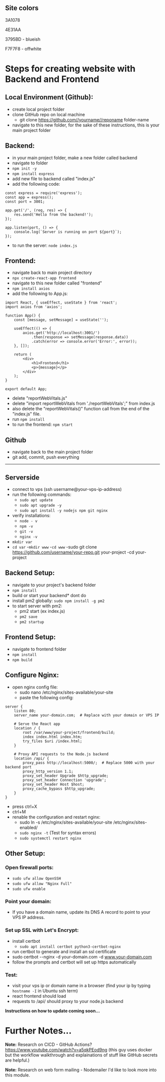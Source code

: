 ## Site colors

3A1078

4E31AA

3795BD - blueish

F7F7F8 - offwhite


# Steps for creating website with Backend and Frontend 

## Local Environment (Github):
* create local project folder
* clone GitHub repo on local machine 
    * git clone https://github.com//yourname//reponame folder-name
* navigate to this new folder, for the sake of these instructions, this is your main project folder

## Backend:
* in your main project folder, make a new folder called backend 
* navigate to folder 
* ```npm init -y```
* ```npm install express```
* add new file to backend called "index.js"
* add the following code: 
```
const express = require('express');
const app = express();
const port = 3001;

app.get('/', (req, res) => {
    res.send('Hello from the backend!');
});

app.listen(port, () => {
    console.log(`Server is running on port ${port}`);
});
```
* to run the server: ```node index.js```

## Frontend:
* navigate back to main project directory
* ```npx create-react-app frontend```
* navigate to this new folder called "frontend"
* ```npm install axios```
* add the following to App.js:
```
import React, { useEffect, useState } from 'react';
import axios from 'axios';

function App() {
    const [message, setMessage] = useState('');

    useEffect(() => {
        axios.get('http://localhost:3001/')
            .then(response => setMessage(response.data))
            .catch(error => console.error('Error:', error));
    }, []);

    return (
        <div>
            <h1>Frontend</h1>
            <p>{message}</p>
        </div>
    );
}

export default App;
```
* delete "reportWebVitals.js"
* delete "import reportWebVitals from './reportWebVitals';" from index.js
* also delete the "reportWebVitals()" function call from the end of the "index.js" file.
* run ```npm install```
* to run the frontend: ```npm start```

## Github
* navigate back to the main project folder
* git add, commit, push everything

---------------------------------------------------------

## Serverside
* connect to vps (ssh username@your-vps-ip-address)
* run the following commands:
	* ```sudo apt update```
	* ```sudo apt upgrade -y```
	* ```sudo apt install -y nodejs npm git nginx```
* verify installations: 
	* ```node - v```
	* ```npm -v``` 
	* ```git -v```
	* ```nginx -v```
* ```mkdir var```
* ```cd var```
-```mkdir www```
-```cd www```
-sudo git clone https://github.com/username/your-repo.git your-project
-cd your-project

## Backend Setup:
* navigate to your project's backend folder
* ```npm install```
* build or start your backend* dont do
* install pm2 globally: ```sudo npm install -g pm2```
* to start server with pm2:
	* pm2 start <entrypoint> (ex index.js)
	* ```pm2 save``` 
	* ```pm2 startup```


## Frontend Setup:
* navigate to frontend folder
* ```npm install```
* ```npm build```

## Configure Nginx:
* open nginx config file:
	* sudo nano /etc/nginx/sites-available/your-site
	* paste the following config:
```
server {
    listen 80;
    server_name your-domain.com;  # Replace with your domain or VPS IP

    # Serve the React app
    location / {
        root /var/www/your-project/frontend/build;
        index index.html index.htm;
        try_files $uri /index.html;
    }

    # Proxy API requests to the Node.js backend
    location /api/ {
        proxy_pass http://localhost:5000/;  # Replace 5000 with your backend port
        proxy_http_version 1.1;
        proxy_set_header Upgrade $http_upgrade;
        proxy_set_header Connection 'upgrade';
        proxy_set_header Host $host;
        proxy_cache_bypass $http_upgrade;
    }
}
```
* press ctrl+X
* ctrl+M
* renable the configuration and restart nginx:
	* sudo ln -s /etc/nginx/sites-available/your-site /etc/nginx/sites-enabled/
	* ```sudo nginx -t```  (Test for syntax errors)
	* ```sudo systemctl restart nginx```

## Other Setup:

### Open firewall ports:
* ```sudo ufw allow OpenSSH```
* ```sudo ufw allow "Nginx Full"```
* ```sudo ufw enable```


### Point your domain:
* If you have a domain name, update its DNS A record to point to your VPS IP address.

### Set up SSL with Let's Encrypt:
* install certbot
	* ```sudo apt install certbot python3-certbot-nginx```
* run certbot to generate and install an ssl certificate 
* sudo certbot --nginx -d your-domain.com -d www.your-domain.com
* follow the prompts and certbot will set up https automatically

### Test:
* visit your vps ip or domain name in a browser
(find your ip by typing ```hostname -I``` in Ubuntu ssh term)
* react frontend should load
* requests to /api/ should proxy to your node.js backend




__Instructions on how to update coming soon...__

# Further Notes...

__Note:__ Research on CICD - GitHub Actions?
https://www.youtube.com/watch?v=a5qkPEod9ng
(this guy uses docker but the workflow walkthrough and explainations of stuff like GitHub secrets are helpful.)

__Note:__ Research on web form mailing - Nodemailer
I'd like to look more into this module.
	